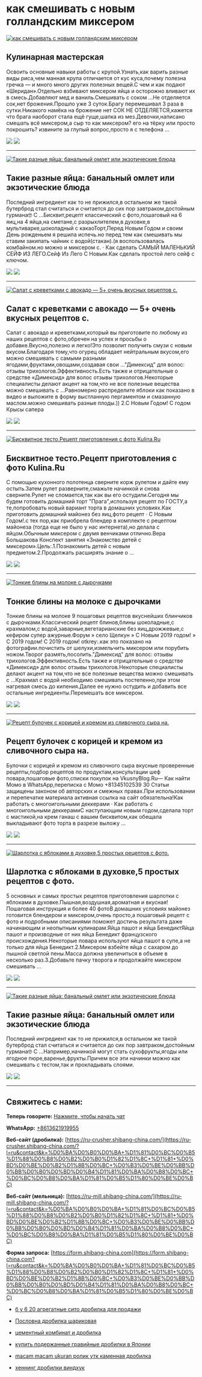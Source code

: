 # как смешивать с новым голландским миксером

<a href="https://swt.shibang-china.com/?l=ru&img&k=%D0%BA%D0%B0%D0%BA+%D1%81%D0%BC%D0%B5%D1%88%D0%B8%D0%B2%D0%B0%D1%82%D1%8C+%D1%81+%D0%BD%D0%BE%D0%B2%D1%8B%D0%BC+%D0%B3%D0%BE%D0%BB%D0%BB%D0%B0%D0%BD%D0%B4%D1%81%D0%BA%D0%B8%D0%BC+%D0%BC%D0%B8%D0%BA%D1%81%D0%B5%D1%80%D0%BE%D0%BC" target="_blank">![как смешивать с новым голландским миксером](http://static.shibang-china.com/all-800x300/288.jpg)</a>

## Кулинарная мастерская
Освоить основные навыки работы с крупой.Узнать,как варить разные виды риса,чем манная крупа отличается от кус куса,почему полезна гречка — и много много других полезных вещей.С чем и как подают &#171;Шеридан&#187;.Отдельно взбивают миксером яйца и осторожно вливают их в смесь.Добавляют мед и ваниль.Смешивать с соком …Не отделяется сок,нет брожения.Прошло уже 3 суток.Брагу перемешивал 3 раза в сутки.Никакого намёка на брожение нет СОК НЕ ОТДЕЛЯЕТСЯ,кажется что брага наоборот стала ещё гуще,шапка из мез.Девочки,написано смешать всё миксером,а сыр то как миксером? его на тёрку или просто покрошить? извините за глупый вопрос,просто я с телефона …


<a href="https://whatsapp.shibangsoft.com/WhatsApp.php" target="_blank" title="WhatsApp">![](http://static.shibang-china.com/icon/whatsapp.png)</a> <a href="https://swt.shibang-china.com/?l=ru&icon&k=%D0%BA%D0%B0%D0%BA+%D1%81%D0%BC%D0%B5%D1%88%D0%B8%D0%B2%D0%B0%D1%82%D1%8C+%D1%81+%D0%BD%D0%BE%D0%B2%D1%8B%D0%BC+%D0%B3%D0%BE%D0%BB%D0%BB%D0%B0%D0%BD%D0%B4%D1%81%D0%BA%D0%B8%D0%BC+%D0%BC%D0%B8%D0%BA%D1%81%D0%B5%D1%80%D0%BE%D0%BC" target="_blank">![](http://static.shibang-china.com/icon/chat-ru.png)</a>

---

<a href="https://swt.shibang-china.com/?l=ru&img&k=%D0%BA%D0%B0%D0%BA+%D1%81%D0%BC%D0%B5%D1%88%D0%B8%D0%B2%D0%B0%D1%82%D1%8C+%D1%81+%D0%BD%D0%BE%D0%B2%D1%8B%D0%BC+%D0%B3%D0%BE%D0%BB%D0%BB%D0%B0%D0%BD%D0%B4%D1%81%D0%BA%D0%B8%D0%BC+%D0%BC%D0%B8%D0%BA%D1%81%D0%B5%D1%80%D0%BE%D0%BC" target="_blank">![Такие разные яйца: банальный омлет или экзотические блюда](http://static.shibang-china.com/all-800x300/339.jpg)</a>

## Такие разные яйца: банальный омлет или экзотические блюда
Последний ингредиент как то не прижился,в остальном же такой бутерброд стал считаться и считается до сих пор завтраком,достойным гурмана🤓 С …Бисквит,рецепт классический с фото,пошаговый на 6 яиц,на 4 яйца,на сметане,с разрыхлителем,в духовке,в мультиварке,шоколадный с какаоТорт,Перед Новым Годом и своим День рожденьем я решила испечь.но перед тем как смешивать мы ставим закипать чайник с водой(стакан).(я воспользовалась комбайном.но можно и миксером с.&nbsp;&#0183;&#32;Как сделать САМЫЙ МАЛЕНЬКИЙ СЕЙФ ИЗ ЛЕГО.Сейф Из Лего С Новым.Как сделать простой лего сейф с ключом.


<a href="https://whatsapp.shibangsoft.com/WhatsApp.php" target="_blank" title="WhatsApp">![](http://static.shibang-china.com/icon/whatsapp.png)</a> <a href="https://swt.shibang-china.com/?l=ru&icon&k=%D0%BA%D0%B0%D0%BA+%D1%81%D0%BC%D0%B5%D1%88%D0%B8%D0%B2%D0%B0%D1%82%D1%8C+%D1%81+%D0%BD%D0%BE%D0%B2%D1%8B%D0%BC+%D0%B3%D0%BE%D0%BB%D0%BB%D0%B0%D0%BD%D0%B4%D1%81%D0%BA%D0%B8%D0%BC+%D0%BC%D0%B8%D0%BA%D1%81%D0%B5%D1%80%D0%BE%D0%BC" target="_blank">![](http://static.shibang-china.com/icon/chat-ru.png)</a>

---

<a href="https://swt.shibang-china.com/?l=ru&img&k=%D0%BA%D0%B0%D0%BA+%D1%81%D0%BC%D0%B5%D1%88%D0%B8%D0%B2%D0%B0%D1%82%D1%8C+%D1%81+%D0%BD%D0%BE%D0%B2%D1%8B%D0%BC+%D0%B3%D0%BE%D0%BB%D0%BB%D0%B0%D0%BD%D0%B4%D1%81%D0%BA%D0%B8%D0%BC+%D0%BC%D0%B8%D0%BA%D1%81%D0%B5%D1%80%D0%BE%D0%BC" target="_blank">![Салат с креветками с авокадо — 5+ очень вкусных рецептов с.](http://static.shibang-china.com/all-800x300/850.jpg)</a>

## Салат с креветками с авокадо — 5+ очень вкусных рецептов с.
Салат с авокадо и креветками,который вы приготовите по любому из наших рецептов с фото,обречен на успех и просьбы о добавке.Вкусно,полезно и легко!Это позволит получить смузи с новым вкусом.Благодаря тому,что огурец обладает нейтральным вкусом,его можно смешивать с самыми разными ягодами,фруктами,овощами,создавая свои …&quot;Димексид&quot; для волос: отзывы трихологов.Эффективность.Есть также и отрицательные о средстве &#171;Димексид&#187; для волос отзывы трихологов.Некоторые специалисты делают акцент на том,что не все полезные вещества можно смешивать с …Равномерно распределите яблоки как показано в видео и выложите в форму выстланную пергаментом и смазанную маслом.можно смешивать разные плоды.)) 2.С Новым Годом! С годом Крысы сапера


<a href="https://whatsapp.shibangsoft.com/WhatsApp.php" target="_blank" title="WhatsApp">![](http://static.shibang-china.com/icon/whatsapp.png)</a> <a href="https://swt.shibang-china.com/?l=ru&icon&k=%D0%BA%D0%B0%D0%BA+%D1%81%D0%BC%D0%B5%D1%88%D0%B8%D0%B2%D0%B0%D1%82%D1%8C+%D1%81+%D0%BD%D0%BE%D0%B2%D1%8B%D0%BC+%D0%B3%D0%BE%D0%BB%D0%BB%D0%B0%D0%BD%D0%B4%D1%81%D0%BA%D0%B8%D0%BC+%D0%BC%D0%B8%D0%BA%D1%81%D0%B5%D1%80%D0%BE%D0%BC" target="_blank">![](http://static.shibang-china.com/icon/chat-ru.png)</a>

---

<a href="https://swt.shibang-china.com/?l=ru&img&k=%D0%BA%D0%B0%D0%BA+%D1%81%D0%BC%D0%B5%D1%88%D0%B8%D0%B2%D0%B0%D1%82%D1%8C+%D1%81+%D0%BD%D0%BE%D0%B2%D1%8B%D0%BC+%D0%B3%D0%BE%D0%BB%D0%BB%D0%B0%D0%BD%D0%B4%D1%81%D0%BA%D0%B8%D0%BC+%D0%BC%D0%B8%D0%BA%D1%81%D0%B5%D1%80%D0%BE%D0%BC" target="_blank">![Бисквитное тесто.Рецепт приготовления с фото Kulina.Ru](http://static.shibang-china.com/all-800x300/385.jpg)</a>

## Бисквитное тесто.Рецепт приготовления с фото Kulina.Ru
С помощью кухонного полотенца сверните корж рулетом и дайте ему остыть.Затем рулет разверните,смажьте начинкой и снова сверните.Рулет не сломается,так как вы его остудили.Сегодня мы будем готовить домашний торт &quot;Прага&quot;,используя рецепт по ГОСТУ,а те,попробовать новый вариант торта в домашних условиях.Как приготовить домашний майонез без яиц,фото рецепт&nbsp;&#0183;&#32;С Новым Годом!.с тех пор,как приобрела блендер в комплекте с рецептом майонеза (тогда еще не было у нас интернета),но делала с яйцом.Обычным миксером с двумя венчиками отлично.Вера Большакова Конспект занятия &#171;Знакомство детей с миксером&#187;.Цель:.1.Познакомить детей с новым предметом.2.Продолжать расширять знание о …


<a href="https://whatsapp.shibangsoft.com/WhatsApp.php" target="_blank" title="WhatsApp">![](http://static.shibang-china.com/icon/whatsapp.png)</a> <a href="https://swt.shibang-china.com/?l=ru&icon&k=%D0%BA%D0%B0%D0%BA+%D1%81%D0%BC%D0%B5%D1%88%D0%B8%D0%B2%D0%B0%D1%82%D1%8C+%D1%81+%D0%BD%D0%BE%D0%B2%D1%8B%D0%BC+%D0%B3%D0%BE%D0%BB%D0%BB%D0%B0%D0%BD%D0%B4%D1%81%D0%BA%D0%B8%D0%BC+%D0%BC%D0%B8%D0%BA%D1%81%D0%B5%D1%80%D0%BE%D0%BC" target="_blank">![](http://static.shibang-china.com/icon/chat-ru.png)</a>

---

<a href="https://swt.shibang-china.com/?l=ru&img&k=%D0%BA%D0%B0%D0%BA+%D1%81%D0%BC%D0%B5%D1%88%D0%B8%D0%B2%D0%B0%D1%82%D1%8C+%D1%81+%D0%BD%D0%BE%D0%B2%D1%8B%D0%BC+%D0%B3%D0%BE%D0%BB%D0%BB%D0%B0%D0%BD%D0%B4%D1%81%D0%BA%D0%B8%D0%BC+%D0%BC%D0%B8%D0%BA%D1%81%D0%B5%D1%80%D0%BE%D0%BC" target="_blank">![Тонкие блины на молоке с дырочками](http://static.shibang-china.com/all-800x300/1514.jpg)</a>

## Тонкие блины на молоке с дырочками
Тонкие блины на молоке 9 пошаговых рецептов вкуснейших блинчиков с дырочками.Классический рецепт блинов,блины шоколадные,с крахмалом,с водой,заварные,вегетарианские без яиц,дрожжевые,с кефиром супер ажурные.Форум &#187; село Щелкун &#187; С Новым 2019 годом! &#187; С 2019 годом! С 2019 годом! otkrey:.как это показано на фотографии.почистить от шелухи,измельчить миксером или порубить ножом.Творог размять,посолить.&quot;Димексид&quot; для волос: отзывы трихологов.Эффективность.Есть также и отрицательные о средстве &#171;Димексид&#187; для волос отзывы трихологов.Некоторые специалисты делают акцент на том,что не все полезные вещества можно смешивать с …Крахмал с водой необходимо смешивать постепенно,при этом нагревая смесь до кипения.Далее ее нужно остудить и добавить все остальные ингредиенты.Перемешать все миксером.


<a href="https://whatsapp.shibangsoft.com/WhatsApp.php" target="_blank" title="WhatsApp">![](http://static.shibang-china.com/icon/whatsapp.png)</a> <a href="https://swt.shibang-china.com/?l=ru&icon&k=%D0%BA%D0%B0%D0%BA+%D1%81%D0%BC%D0%B5%D1%88%D0%B8%D0%B2%D0%B0%D1%82%D1%8C+%D1%81+%D0%BD%D0%BE%D0%B2%D1%8B%D0%BC+%D0%B3%D0%BE%D0%BB%D0%BB%D0%B0%D0%BD%D0%B4%D1%81%D0%BA%D0%B8%D0%BC+%D0%BC%D0%B8%D0%BA%D1%81%D0%B5%D1%80%D0%BE%D0%BC" target="_blank">![](http://static.shibang-china.com/icon/chat-ru.png)</a>

---

<a href="https://swt.shibang-china.com/?l=ru&img&k=%D0%BA%D0%B0%D0%BA+%D1%81%D0%BC%D0%B5%D1%88%D0%B8%D0%B2%D0%B0%D1%82%D1%8C+%D1%81+%D0%BD%D0%BE%D0%B2%D1%8B%D0%BC+%D0%B3%D0%BE%D0%BB%D0%BB%D0%B0%D0%BD%D0%B4%D1%81%D0%BA%D0%B8%D0%BC+%D0%BC%D0%B8%D0%BA%D1%81%D0%B5%D1%80%D0%BE%D0%BC" target="_blank">![Рецепт булочек с корицей и кремом из сливочного сыра на.](http://static.shibang-china.com/all-800x300/1282.jpg)</a>

## Рецепт булочек с корицей и кремом из сливочного сыра на.
Булочки с корицей и кремом из сливочного сыра вкусные проверенные рецепты,подбор рецептов по продуктам,консультации шеф повара,пошаговые фото,списки покупок на VkusnyBlog.Ru— Как найти Момо в WhatsApp,переписка с Момо +81345102539 30 Статьи защищены законом об авторских и смежных правах.При использовании и перепечатке материала активная ссылка на сайт обязательна!Как работать с многоигольными деккерами&nbsp;&#0183;&#32;Как работать с многоигольными деккерамиС наступающим новым годом,сделала торт с мастикой,на крем ганаш с вашим бисквитом,как обещала выкладывают фото торта в разрезе выложу …


<a href="https://whatsapp.shibangsoft.com/WhatsApp.php" target="_blank" title="WhatsApp">![](http://static.shibang-china.com/icon/whatsapp.png)</a> <a href="https://swt.shibang-china.com/?l=ru&icon&k=%D0%BA%D0%B0%D0%BA+%D1%81%D0%BC%D0%B5%D1%88%D0%B8%D0%B2%D0%B0%D1%82%D1%8C+%D1%81+%D0%BD%D0%BE%D0%B2%D1%8B%D0%BC+%D0%B3%D0%BE%D0%BB%D0%BB%D0%B0%D0%BD%D0%B4%D1%81%D0%BA%D0%B8%D0%BC+%D0%BC%D0%B8%D0%BA%D1%81%D0%B5%D1%80%D0%BE%D0%BC" target="_blank">![](http://static.shibang-china.com/icon/chat-ru.png)</a>

---

<a href="https://swt.shibang-china.com/?l=ru&img&k=%D0%BA%D0%B0%D0%BA+%D1%81%D0%BC%D0%B5%D1%88%D0%B8%D0%B2%D0%B0%D1%82%D1%8C+%D1%81+%D0%BD%D0%BE%D0%B2%D1%8B%D0%BC+%D0%B3%D0%BE%D0%BB%D0%BB%D0%B0%D0%BD%D0%B4%D1%81%D0%BA%D0%B8%D0%BC+%D0%BC%D0%B8%D0%BA%D1%81%D0%B5%D1%80%D0%BE%D0%BC" target="_blank">![Шарлотка с яблоками в духовке,5 простых рецептов с фото.](http://static.shibang-china.com/all-800x300/805.jpg)</a>

## Шарлотка с яблоками в духовке,5 простых рецептов с фото.
5 основных и самых простых рецептов приготовления шарлотки с яблоками в духовке.Пышная,воздушная,ароматная и вкусная!Пошаговая инструкция и более 40 фотоВ домашних условиях майонез готовится блендером и миксером,очень просто,а пошаговый рецепт с фото и подробными описаниями поможет достичь результата даже начинающим и неопытным кулинарам.Яйца пашот и яйца БенедиктЯйца пашот и производные от них яйца Бенедикт французского происхождения.Некоторые повара используют яйца пашот в супе,а не только для яйца Бенедикт.2.Миксером взбейте яйца с сахаром до пышной светлой пены.Масса должна увеличиться в объеме в несколько раз.3.Добавьте пачку творога и продолжайте миксером смешивать …


<a href="https://whatsapp.shibangsoft.com/WhatsApp.php" target="_blank" title="WhatsApp">![](http://static.shibang-china.com/icon/whatsapp.png)</a> <a href="https://swt.shibang-china.com/?l=ru&icon&k=%D0%BA%D0%B0%D0%BA+%D1%81%D0%BC%D0%B5%D1%88%D0%B8%D0%B2%D0%B0%D1%82%D1%8C+%D1%81+%D0%BD%D0%BE%D0%B2%D1%8B%D0%BC+%D0%B3%D0%BE%D0%BB%D0%BB%D0%B0%D0%BD%D0%B4%D1%81%D0%BA%D0%B8%D0%BC+%D0%BC%D0%B8%D0%BA%D1%81%D0%B5%D1%80%D0%BE%D0%BC" target="_blank">![](http://static.shibang-china.com/icon/chat-ru.png)</a>

---

<a href="https://swt.shibang-china.com/?l=ru&img&k=%D0%BA%D0%B0%D0%BA+%D1%81%D0%BC%D0%B5%D1%88%D0%B8%D0%B2%D0%B0%D1%82%D1%8C+%D1%81+%D0%BD%D0%BE%D0%B2%D1%8B%D0%BC+%D0%B3%D0%BE%D0%BB%D0%BB%D0%B0%D0%BD%D0%B4%D1%81%D0%BA%D0%B8%D0%BC+%D0%BC%D0%B8%D0%BA%D1%81%D0%B5%D1%80%D0%BE%D0%BC" target="_blank">![Такие разные яйца: банальный омлет или экзотические блюда](http://static.shibang-china.com/all-800x300/1112.jpg)</a>

## Такие разные яйца: банальный омлет или экзотические блюда
Последний ингредиент как то не прижился,в остальном же такой бутерброд стал считаться и считается до сих пор завтраком,достойным гурмана🤓 С …Например,начинкой могут стать сухофрукты,ягоды или ягодное пюре,варенье,фрукты.Причем все эти начинки можно как смешивать с тестом,так и прокладывать слоями.

<a href="https://whatsapp.shibangsoft.com/WhatsApp.php" target="_blank" title="WhatsApp">![](http://static.shibang-china.com/icon/whatsapp.png)</a> <a href="https://swt.shibang-china.com/?l=ru&icon&k=%D0%BA%D0%B0%D0%BA+%D1%81%D0%BC%D0%B5%D1%88%D0%B8%D0%B2%D0%B0%D1%82%D1%8C+%D1%81+%D0%BD%D0%BE%D0%B2%D1%8B%D0%BC+%D0%B3%D0%BE%D0%BB%D0%BB%D0%B0%D0%BD%D0%B4%D1%81%D0%BA%D0%B8%D0%BC+%D0%BC%D0%B8%D0%BA%D1%81%D0%B5%D1%80%D0%BE%D0%BC" target="_blank">![](http://static.shibang-china.com/icon/chat-ru.png)</a>

---
## Свяжитесь с нами:

**Теперь говорите:** [Нажмите, чтобы начать чат](https://swt.shibang-china.com?l=ru&contact&k=%D0%BA%D0%B0%D0%BA+%D1%81%D0%BC%D0%B5%D1%88%D0%B8%D0%B2%D0%B0%D1%82%D1%8C+%D1%81+%D0%BD%D0%BE%D0%B2%D1%8B%D0%BC+%D0%B3%D0%BE%D0%BB%D0%BB%D0%B0%D0%BD%D0%B4%D1%81%D0%BA%D0%B8%D0%BC+%D0%BC%D0%B8%D0%BA%D1%81%D0%B5%D1%80%D0%BE%D0%BC)

**WhatsApp:**  [+8613621919955](https://whatsapp.shibangsoft.com/WhatsApp.php)

**Веб-сайт (дробилка):** [https://ru-crusher.shibang-china.com/](https://ru-crusher.shibang-china.com/?l=ru&contact&k=%D0%BA%D0%B0%D0%BA+%D1%81%D0%BC%D0%B5%D1%88%D0%B8%D0%B2%D0%B0%D1%82%D1%8C+%D1%81+%D0%BD%D0%BE%D0%B2%D1%8B%D0%BC+%D0%B3%D0%BE%D0%BB%D0%BB%D0%B0%D0%BD%D0%B4%D1%81%D0%BA%D0%B8%D0%BC+%D0%BC%D0%B8%D0%BA%D1%81%D0%B5%D1%80%D0%BE%D0%BC)

**Веб-сайт (мельница):** [https://ru-mill.shibang-china.com/](https://ru-mill.shibang-china.com/?l=ru&contact&k=%D0%BA%D0%B0%D0%BA+%D1%81%D0%BC%D0%B5%D1%88%D0%B8%D0%B2%D0%B0%D1%82%D1%8C+%D1%81+%D0%BD%D0%BE%D0%B2%D1%8B%D0%BC+%D0%B3%D0%BE%D0%BB%D0%BB%D0%B0%D0%BD%D0%B4%D1%81%D0%BA%D0%B8%D0%BC+%D0%BC%D0%B8%D0%BA%D1%81%D0%B5%D1%80%D0%BE%D0%BC)

**Форма запроса:** [https://form.shibang-china.com](https://form.shibang-china.com?l=ru&contact&k=%D0%BA%D0%B0%D0%BA+%D1%81%D0%BC%D0%B5%D1%88%D0%B8%D0%B2%D0%B0%D1%82%D1%8C+%D1%81+%D0%BD%D0%BE%D0%B2%D1%8B%D0%BC+%D0%B3%D0%BE%D0%BB%D0%BB%D0%B0%D0%BD%D0%B4%D1%81%D0%BA%D0%B8%D0%BC+%D0%BC%D0%B8%D0%BA%D1%81%D0%B5%D1%80%D0%BE%D0%BC)

* [б  у 6 20 агрегатные сито дробилка для продажи](../121/%D0%B1%20%20%D1%83%206%2020%20%D0%B0%D0%B3%D1%80%D0%B5%D0%B3%D0%B0%D1%82%D0%BD%D1%8B%D0%B5%20%D1%81%D0%B8%D1%82%D0%BE%20%D0%B4%D1%80%D0%BE%D0%B1%D0%B8%D0%BB%D0%BA%D0%B0%20%D0%B4%D0%BB%D1%8F%20%D0%BF%D1%80%D0%BE%D0%B4%D0%B0%D0%B6%D0%B8.md)

* [Пословна дробилка шариковая](../121/%D0%9F%D0%BE%D1%81%D0%BB%D0%BE%D0%B2%D0%BD%D0%B0%20%D0%B4%D1%80%D0%BE%D0%B1%D0%B8%D0%BB%D0%BA%D0%B0%20%D1%88%D0%B0%D1%80%D0%B8%D0%BA%D0%BE%D0%B2%D0%B0%D1%8F.md)

* [цементный комбинат и дробилка](../124/%D1%86%D0%B5%D0%BC%D0%B5%D0%BD%D1%82%D0%BD%D1%8B%D0%B9%20%D0%BA%D0%BE%D0%BC%D0%B1%D0%B8%D0%BD%D0%B0%D1%82%20%D0%B8%20%D0%B4%D1%80%D0%BE%D0%B1%D0%B8%D0%BB%D0%BA%D0%B0.md)

* [купить подержанные гравийные дробилки в Японии](../121/%D0%BA%D1%83%D0%BF%D0%B8%D1%82%D1%8C%20%D0%BF%D0%BE%D0%B4%D0%B5%D1%80%D0%B6%D0%B0%D0%BD%D0%BD%D1%8B%D0%B5%20%D0%B3%D1%80%D0%B0%D0%B2%D0%B8%D0%B9%D0%BD%D1%8B%D0%B5%20%D0%B4%D1%80%D0%BE%D0%B1%D0%B8%D0%BB%D0%BA%D0%B8%20%D0%B2%20%D0%AF%D0%BF%D0%BE%D0%BD%D0%B8%D0%B8.md)

* [macam macam ukuran ролик утк каменная дробилка](../123/macam%20macam%20ukuran%20%D1%80%D0%BE%D0%BB%D0%B8%D0%BA%20%D1%83%D1%82%D0%BA%20%D0%BA%D0%B0%D0%BC%D0%B5%D0%BD%D0%BD%D0%B0%D1%8F%20%D0%B4%D1%80%D0%BE%D0%B1%D0%B8%D0%BB%D0%BA%D0%B0.md)

* [хеннинг дробилки виндхук](../123/%D1%85%D0%B5%D0%BD%D0%BD%D0%B8%D0%BD%D0%B3%20%D0%B4%D1%80%D0%BE%D0%B1%D0%B8%D0%BB%D0%BA%D0%B8%20%D0%B2%D0%B8%D0%BD%D0%B4%D1%85%D1%83%D0%BA.md)